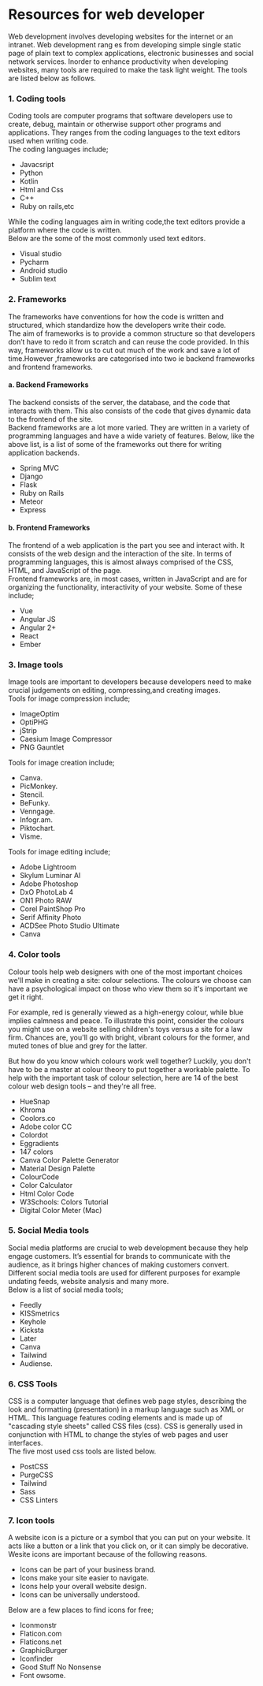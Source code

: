 # Resources for web developer
Web development involves developing websites for the internet or an intranet. Web development rang
es from developing simple single static page of plain text to complex applications, electronic businesses and social network services. Inorder to enhance productivity when developing websites, many tools are required to make the task light weight.
The tools are listed below as follows.

### 1. Coding tools
Coding tools are computer programs that software developers use to create, debug, maintain or otherwise support other programs and applications.
They ranges from the coding languages to the text editors used when writing code.  
The coding languages include;  
- Javacsript 
- Python
- Kotlin 
- Html and Css 
- C++ 
- Ruby on rails,etc  

While the coding languages aim in writing code,the text editors provide a platform where the code is written.  
Below are the some of the most commonly used text editors.  
- Visual studio
- Pycharm
- Android studio
- Sublim text

### 2. Frameworks
The frameworks have conventions for how the code is written and structured, which standardize how the developers write their code.  
The aim of frameworks is to provide a common structure so that developers don’t have to redo it from scratch and can reuse the code provided. In this way, frameworks allow us to cut out much of the work and save a lot of time.However ,frameworks are categorised into two ie backend frameworks and frontend frameworks.  
#### a. Backend Frameworks  
The backend consists of the server, the database, and the code that interacts with them. This also consists of the code that gives dynamic data to the frontend of the site.  
Backend frameworks are a lot more varied. They are written in a variety of programming languages and have a wide variety of features. Below, like the above list, is a list of some of the frameworks out there for writing application backends.  
- Spring MVC
- Django
- Flask
- Ruby on Rails
- Meteor
- Express

#### b. Frontend Frameworks  
The frontend of a web application is the part you see and interact with. It consists of the web design and the interaction of the site. In terms of programming languages, this is almost always comprised of the CSS, HTML, and JavaScript of the page.  
Frontend frameworks are, in most cases, written in JavaScript and are for organizing the functionality, interactivity of your website. Some of these include;
- Vue
- Angular JS
- Angular 2+
- React
- Ember

### 3. Image tools
Image tools are important to developers because developers need to make crucial judgements on editing, compressing,and creating images.  
Tools for image compression include;
- ImageOptim
- OptiPHG
- jStrip
- Caesium Image Compressor
- PNG Gauntlet   

Tools for image creation include;  
- Canva.
- PicMonkey.
- Stencil.
- BeFunky.
- Venngage.
- Infogr.am.
- Piktochart.
- Visme.  

Tools for image editing include;  
- Adobe Lightroom
- Skylum Luminar AI
- Adobe Photoshop
- DxO PhotoLab 4
- ON1 Photo RAW
- Corel PaintShop Pro
- Serif Affinity Photo
- ACDSee Photo Studio Ultimate
- Canva
### 4. Color tools
Colour tools help web designers with one of the most important choices we'll make in creating a site: colour selections. The colours we choose can have a psychological impact on those who view them so it's important we get it right.

For example, red is generally viewed as a high-energy colour, while blue implies calmness and peace. To illustrate this point, consider the colours you might use on a website selling children's toys versus a site for a law firm. Chances are, you'll go with bright, vibrant colours for the former, and muted tones of blue and grey for the latter.

But how do you know which colours work well together? Luckily, you don't have to be a master at colour theory to put together a workable palette. To help with the important task of colour selection, here are 14 of the best colour web design tools – and they're all free.
- HueSnap
- Khroma
- Coolors.co
- Adobe color CC
- Colordot
- Eggradients
- 147 colors
- Canva Color Palette Generator
- Material Design Palette
- ColourCode
- Color Calculator
- Html Color Code
- W3Schools: Colors Tutorial
- Digital Color Meter (Mac)
### 5. Social Media tools
Social media platforms are crucial to web development because they help engage customers. It’s essential for brands to communicate with the audience, as it brings higher chances of making customers convert.  
Different social media tools are used for different purposes for example undating feeds, website analysis and many more.  
Below is a list of social media tools;  
- Feedly
- KISSmetrics
- Keyhole
- Kicksta
- Later
- Canva
- Tailwind
- Audiense.   

### 6. CSS Tools  
CSS is a computer language that defines web page styles, describing the look and formatting (presentation) in a markup language such as XML or HTML. This language features coding elements and is made up of "cascading style sheets" called CSS files (css). CSS is generally used in conjunction with HTML to change the styles of web pages and user interfaces.  
The five most used css tools are listed below.  
- PostCSS
- PurgeCSS
- Tailwind
- Sass
- CSS Linters  
### 7. Icon tools  
A website icon is a picture or a symbol that you can put on your website. It acts like a button or a link that you click on, or it can simply be decorative.  
Wesite icons are important because of the following reasons.  
- Icons can be part of your business brand.  
- Icons make your site easier to navigate.  
- Icons help your overall website design.  
- Icons can be universally understood.

Below are a few places to find icons for free;  
- Iconmonstr
- Flaticon.com
- Flaticons.net 
- GraphicBurger
- Iconfinder
- Good Stuff No Nonsense
- Font owsome.



